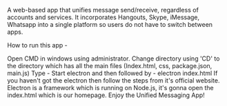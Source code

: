 A web-based app that unifies message send/receive, regardless of accounts and services. It incorporates Hangouts, Skype, iMessage, Whatsapp into a single platform so users do not have to switch between apps.

How to run this app -

Open CMD in windows using administrator.
Change directory using 'CD' to the directory which has all the main files (Index.html, css, package.json, main.js)
Type - Start electron and then followed by - electron index.html
If you haven't got the electron then follow the steps from it's official website.
Electron is a framework which is running on Node.js, it's gonna open the index.html which is our homepage.
Enjoy the Unified Messaging App!